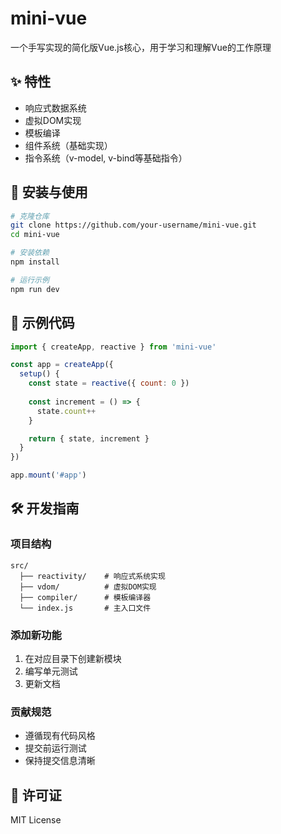 # mini-vue

一个手写实现的简化版Vue.js核心，用于学习和理解Vue的工作原理

## ✨ 特性

- 响应式数据系统
- 虚拟DOM实现
- 模板编译
- 组件系统（基础实现）
- 指令系统（v-model, v-bind等基础指令）

## 🚀 安装与使用

```bash
# 克隆仓库
git clone https://github.com/your-username/mini-vue.git
cd mini-vue

# 安装依赖
npm install

# 运行示例
npm run dev
```

## 📝 示例代码

```javascript
import { createApp, reactive } from 'mini-vue'

const app = createApp({
  setup() {
    const state = reactive({ count: 0 })
    
    const increment = () => {
      state.count++
    }

    return { state, increment }
  }
})

app.mount('#app')
```

## 🛠️ 开发指南

### 项目结构
```
src/
  ├── reactivity/    # 响应式系统实现
  ├── vdom/          # 虚拟DOM实现
  ├── compiler/      # 模板编译器
  └── index.js       # 主入口文件
```

### 添加新功能
1. 在对应目录下创建新模块
2. 编写单元测试
3. 更新文档

### 贡献规范
- 遵循现有代码风格
- 提交前运行测试
- 保持提交信息清晰

## 📜 许可证

MIT License